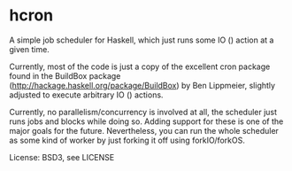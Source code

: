 # hcron

A simple job scheduler for Haskell, which just runs some IO () action
at a given time.

Currently, most of the code is just a copy of the excellent cron package
found in the BuildBox package (http://hackage.haskell.org/package/BuildBox)
by Ben Lippmeier, slightly adjusted to execute arbitrary IO () actions.

Currently, no parallelism/concurrency is involved at all, the scheduler just
runs jobs and blocks while doing so. Adding support for these is one of the
major goals for the future. Nevertheless, you can run the whole scheduler
as some kind of worker by just forking it off using forkIO/forkOS.

License: BSD3, see LICENSE
